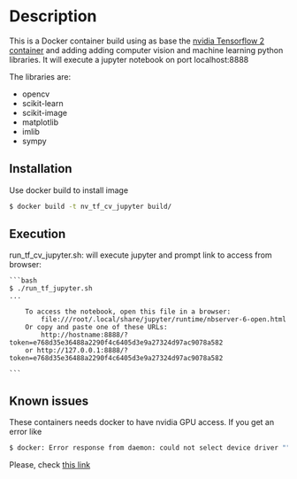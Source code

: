 # Description

This is a Docker container build using as base the [nvidia Tensorflow 2 container](https://ngc.nvidia.com/catalog/containers/nvidia:tensorflow "") and adding 
adding computer vision and machine learning python libraries. It will execute a jupyter notebook on port localhost:8888

The libraries are:

* opencv
* scikit-learn
* scikit-image
* matplotlib
* imlib
* sympy


## Installation

Use docker build to install image

```bash
$ docker build -t nv_tf_cv_jupyter build/
```

## Execution
run_tf_cv_jupyter.sh: will execute jupyter and prompt link to access from browser:

    ```bash
    $ ./run_tf_jupyter.sh 
    ...
        
        To access the notebook, open this file in a browser:
            file:///root/.local/share/jupyter/runtime/nbserver-6-open.html
        Or copy and paste one of these URLs:
            http://hostname:8888/?token=e768d35e36488a2290f4c6405d3e9a27324d97ac9078a582
        or http://127.0.0.1:8888/?token=e768d35e36488a2290f4c6405d3e9a27324d97ac9078a582

    ```
    
## Known issues

These containers needs docker to have nvidia GPU access. If you get an error like

``` bash
$ docker: Error response from daemon: could not select device driver "" with capabilities: [[gpu]]
```
Please, check [this link](https://docs.nvidia.com/datacenter/cloud-native/container-toolkit/install-guide.html#docker "")
